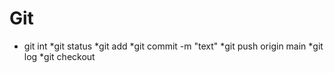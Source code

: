 # Git
* git int
*git status
*git add
*git commit -m "text"
*git push origin main
*git log
*git checkout